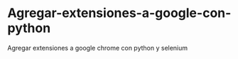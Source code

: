 # Agregar-extensiones-a-google-con-python
Agregar extensiones a google chrome con python y selenium
